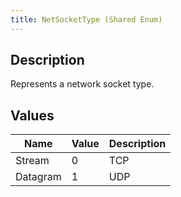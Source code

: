 ```yaml
---
title: NetSocketType (Shared Enum)
---
```

## Description

Represents a network socket type.

## Values

| Name     | Value | Description |
| -------- | ----- | ----------- |
| Stream   | 0     | TCP         |
| Datagram | 1     | UDP         |
